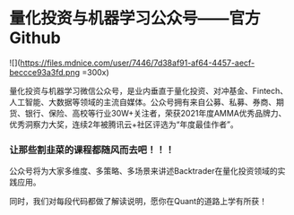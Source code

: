 # 量化投资与机器学习公众号——官方Github


![](https://files.mdnice.com/user/7446/7d38af91-af64-4457-aecf-beccce93a3fd.png =300x)

量化投资与机器学习微信公众号，是业内垂直于量化投资、对冲基金、Fintech、人工智能、大数据等领域的主流自媒体。公众号拥有来自公募、私募、券商、期货、银行、保险、高校等行业30W+关注者，荣获2021年度AMMA优秀品牌力、优秀洞察力大奖，连续2年被腾讯云+社区评选为“年度最佳作者”。



### **让那些割韭菜的课程都随风而去吧！！！**

公众号将为大家多维度、多策略、多场景来讲述Backtrader在量化投资领域的实践应用。

同时，我们对每段代码都做了解读说明，愿你在Quant的道路上学有所获！  
